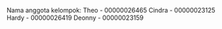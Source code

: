Nama anggota kelompok:
Theo 	- 00000026465
Cindra  - 00000023125
Hardy   - 00000026419
Deonny  - 00000023159